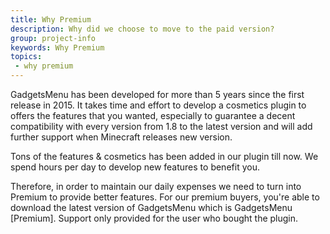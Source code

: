```yaml
---
title: Why Premium
description: Why did we choose to move to the paid version?
group: project-info
keywords: Why Premium
topics:
 - why premium
---
```


GadgetsMenu has been developed for more than 5 years since the first release in 2015. It takes time and effort to develop a cosmetics plugin to offers the features that you wanted, especially to guarantee a decent compatibility with every version from 1.8 to the latest version and will add further support when Minecraft releases new version. 

Tons of the features & cosmetics has been added in our plugin till now. We spend hours per day to develop new features to benefit you. 

Therefore, in order to maintain our daily expenses we need to turn into Premium to provide better features. For our premium buyers, you're able to download the latest version of GadgetsMenu which is GadgetsMenu [Premium]. Support only provided for the user who bought the plugin.